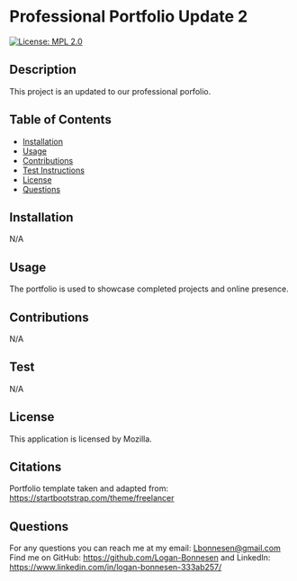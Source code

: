 # Professional Portfolio Update 2
[![License: MPL 2.0](https://img.shields.io/badge/License-MPL_2.0-brightgreen.svg)](https://opensource.org/licenses/MPL-2.0)  
## Description 
This project is an updated to our professional porfolio. 

## Table of Contents
* [Installation](#installation)
* [Usage](#usage)
* [Contributions](#contributions)
* [Test Instructions](#test)
* [License](#license)
* [Questions](#questions)

## Installation
N/A

## Usage
The portfolio is used to showcase completed projects and online presence.

## Contributions
N/A

## Test
N/A

## License
This application is licensed by Mozilla.

## Citations
Portfolio template taken and adapted from: 
https://startbootstrap.com/theme/freelancer

## Questions
For any questions you can reach me at my email: Lbonnesen@gmail.com
Find me on GitHub: https://github.com/Logan-Bonnesen and LinkedIn: https://www.linkedin.com/in/logan-bonnesen-333ab257/